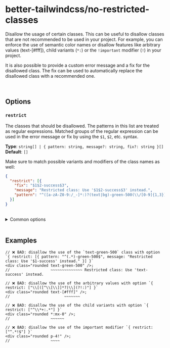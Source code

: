 # better-tailwindcss/no-restricted-classes

Disallow the usage of certain classes. This can be useful to disallow classes that are not recommended to be used in your project. For example, you can enforce the use of semantic color names or disallow features like arbitrary values (text-[#fff]), child variants (`*:`) or the `!important` modifier (`!`) in your project.

It is also possible to provide a custom error message and a fix for the disallowed class. The fix can be used to automatically replace the disallowed class with a recommended one.

<br/>

## Options

### `restrict`

  The classes that should be disallowed. The patterns in this list are treated as regular expressions.
  Matched groups of the regular expression can be used in the error message or fix by using the `$1`, `$2`, etc. syntax.

  **Type**: `string[] | { pattern: string, message?: string, fix?: string }[]`  
  **Default**: `[]`

  Make sure to match possible variants and modifiers of the class names as well:

  ```json
  {
    "restrict": [{
      "fix": "$1$2-success$3",
      "message": "Restricted class: Use '$1$2-success$3' instead.",
      "pattern": "^([a-zA-Z0-9:/_-]*:)?(text|bg)-green-500(\\/[0-9]{1,3})?$"
    }]
  }
  ```

<br/>

<details>
  <summary>Common options</summary>

  <br/>

  These options are common to all rules and can also be set globally via the [`settings` object](../settings/settings.md).

  <br/>

### `attributes`

  The name of the attribute that contains the tailwind classes.  

  **Type**: Array of [Matchers](../configuration/advanced.md)  
  **Default**: [Name](../configuration/advanced.md#name-based-matching) for `"class"` and [strings Matcher](../configuration/advanced.md#types-of-matchers) for `"class", "className"`

  <br/>

### `callees`

  List of function names which arguments should also get linted.
  
  **Type**: Array of [Matchers](../configuration/advanced.md)  
  **Default**: [Matchers](../configuration/advanced.md#types-of-matchers) for `"cc", "clb", "clsx", "cn", "cnb", "ctl", "cva", "cx", "dcnb", "objstr", "tv", "twJoin", "twMerge"`

  <br/>

### `variables`

  List of variable names whose initializer should also get linted.  
  
  **Type**: Array of [Matchers](../configuration/advanced.md)  
  **Default**:  [strings Matcher](../configuration/advanced.md#types-of-matchers) for `"className", "classNames", "classes", "style", "styles"`

  <br/>

### `tags`

  List of template literal tag names whose content should get linted.  
  
  **Type**: Array of [Matchers](../configuration/advanced.md)  
  **Default**: None

  Note: When using the `tags` option, it is recommended to use the [strings Matcher](../configuration/advanced.md#types-of-matchers) for your tag names. This will ensure that nested expressions get linted correctly.

</details>

<br/>

## Examples

```tsx
// ❌ BAD: disallow the use of the `text-green-500` class with option `{ restrict: [{ pattern: "^(.*)-green-500$", message: "Restricted class: Use '$1-success' instead." }] }`
<div class="rounded text-green-500" />;
//                  ~~~~~~~~~~~~~~ Restricted class: Use 'text-success' instead.
```

```tsx
// ❌ BAD: disallow the use of the arbitrary values with option `{ restrict: ["\\[([^\\[\\]]*?)\\](?!:)"] }`
<div class="rounded text-[#fff]" />;
//                        ~~~~~~~
```

```tsx
// ❌ BAD: disallow the use of the child variants with option `{ restrict: ["^\\*+:.*"] }`
<div class="rounded *:mx-0" />;
//                  ~~~~~~
```

```tsx
// ❌ BAD: disallow the use of the important modifier `{ restrict: ["^.*!$"] }`
<div class="rounded p-4!" />;
//                  ~~~~
```
